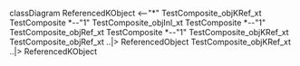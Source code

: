 classDiagram
  ReferencedKObject <--"*" TestComposite_objKRef_xt
  TestComposite *--"1" TestComposite_objInl_xt
  TestComposite *--"1" TestComposite_objRef_xt
  TestComposite *--"1" TestComposite_objKRef_xt
  TestComposite_objRef_xt ..|> ReferencedObject
  TestComposite_objKRef_xt ..|> ReferencedKObject
